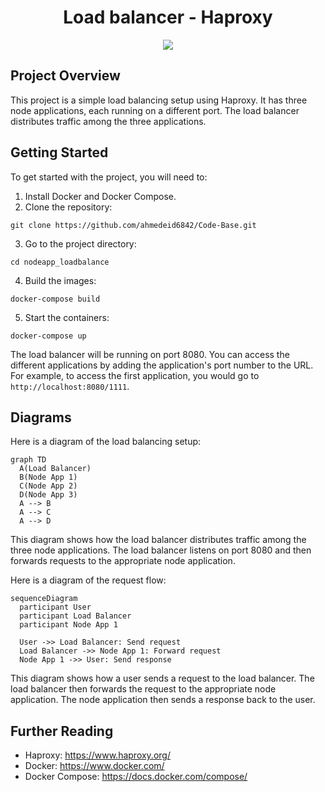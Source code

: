 <h1 align="center"> Load balancer - Haproxy</h1>


<p align="center" ><img src="https://github.com/ahmedeid6842/Code-Base/assets/57197702/05cfb07b-267d-46fd-acda-3fc50a332a0c" /> </p>

## Project Overview

This project is a simple load balancing setup using Haproxy. It has three node applications, each running on a different port. The load balancer distributes traffic among the three applications.

## Getting Started

To get started with the project, you will need to:

1. Install Docker and Docker Compose.
2. Clone the repository:

```
git clone https://github.com/ahmedeid6842/Code-Base.git
```

3. Go to the project directory:

```
cd nodeapp_loadbalance
```

4. Build the images:

```
docker-compose build
```

5. Start the containers:

```
docker-compose up
```

The load balancer will be running on port 8080. You can access the different applications by adding the application's port number to the URL. For example, to access the first application, you would go to `http://localhost:8080/1111`.

## Diagrams

Here is a diagram of the load balancing setup:

```mermaid
graph TD
  A(Load Balancer)
  B(Node App 1)
  C(Node App 2)
  D(Node App 3)
  A --> B
  A --> C
  A --> D
```

This diagram shows how the load balancer distributes traffic among the three node applications. The load balancer listens on port 8080 and then forwards requests to the appropriate node application.

Here is a diagram of the request flow:

```mermaid
sequenceDiagram
  participant User
  participant Load Balancer
  participant Node App 1

  User ->> Load Balancer: Send request
  Load Balancer ->> Node App 1: Forward request
  Node App 1 ->> User: Send response
```

This diagram shows how a user sends a request to the load balancer. The load balancer then forwards the request to the appropriate node application. The node application then sends a response back to the user.

## Further Reading

* Haproxy: https://www.haproxy.org/
* Docker: https://www.docker.com/
* Docker Compose: https://docs.docker.com/compose/
